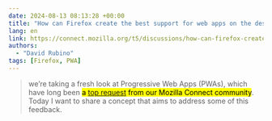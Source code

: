 ```yaml
---
date: 2024-08-13 08:13:28 +00:00
title: "How can Firefox create the best support for web apps on the desktop?"
lang: en
link: https://connect.mozilla.org/t5/discussions/how-can-firefox-create-the-best-support-for-web-apps-on-the/m-p/60561
authors:
  - "David Rubino"
tags: [Firefox, PWA]
---
```


> we’re taking a fresh look at Progressive Web Apps (PWAs), which have long been <mark>a [top request](https://connect.mozilla.org/t5/ideas/bring-back-pwa-progressive-web-apps/idi-p/35) from our Mozilla Connect community</mark>. Today I want to share a concept that aims to address some of this feedback.
